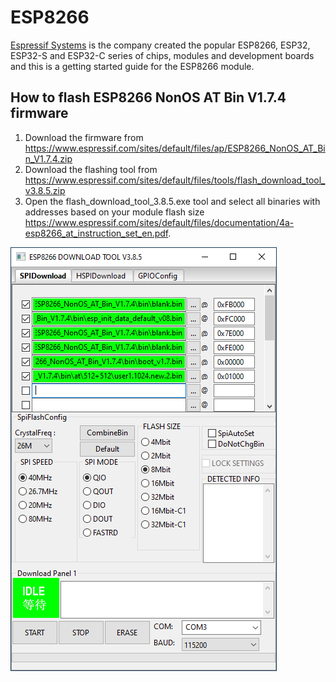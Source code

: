 # ESP8266
[Espressif Systems](https://www.espressif.com/) is the company created the popular ESP8266, ESP32, ESP32-S and ESP32-C series of chips, modules and development boards and this is a getting started guide for the ESP8266 module.

## How to flash ESP8266 NonOS AT Bin V1.7.4 firmware
1. Download the firmware from https://www.espressif.com/sites/default/files/ap/ESP8266_NonOS_AT_Bin_V1.7.4.zip
2. Download the flashing tool from https://www.espressif.com/sites/default/files/tools/flash_download_tool_v3.8.5.zip
3. Open the flash_download_tool_3.8.5.exe tool and select all binaries with addresses based on your module flash size 
https://www.espressif.com/sites/default/files/documentation/4a-esp8266_at_instruction_set_en.pdf.

![FLASH DOWNLOAD TOOLS](https://github.com/chovanj/Microcontrollers/blob/master/Architecture/ESP/32-bit/ESP8266/ESP8266DownloadTool.png)
